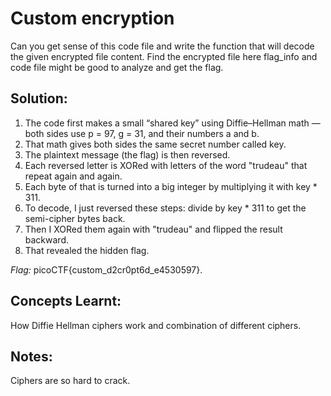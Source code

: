 # Custom encryption
Can you get sense of this code file and write the function that will decode the given encrypted file content.
Find the encrypted file here flag_info and code file might be good to analyze and get the flag.

## Solution:
1) The code first makes a small “shared key” using Diffie–Hellman math — both sides use p = 97, g = 31, and their numbers a and b.
2) That math gives both sides the same secret number called key.
3) The plaintext message (the flag) is then reversed.
4) Each reversed letter is XORed with letters of the word "trudeau" that repeat again and again.
5) Each byte of that is turned into a big integer by multiplying it with key * 311.
6) To decode, I just reversed these steps: divide by key * 311 to get the semi-cipher bytes back.
7) Then I XORed them again with "trudeau" and flipped the result backward.
8) That revealed the hidden flag.

*Flag:* picoCTF{custom_d2cr0pt6d_e4530597}.

## Concepts Learnt:
How Diffie Hellman ciphers work and combination of different ciphers.

## Notes:
Ciphers are so hard to crack.
